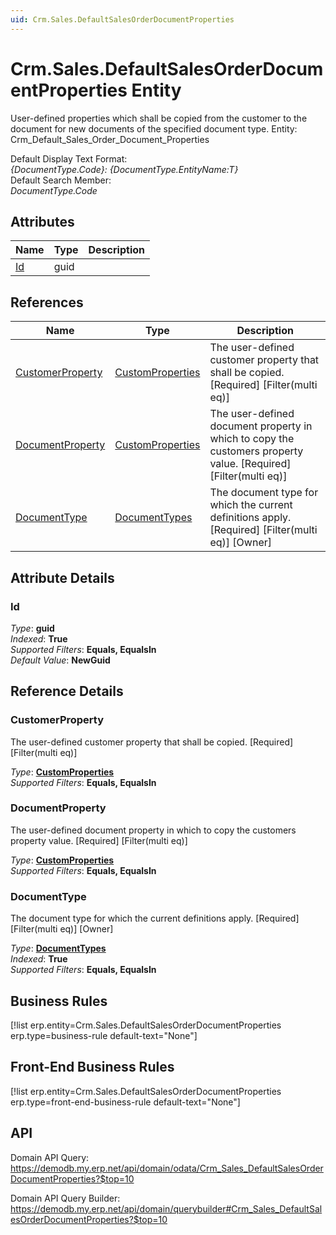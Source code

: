 ```yaml
---
uid: Crm.Sales.DefaultSalesOrderDocumentProperties
---
```

# Crm.Sales.DefaultSalesOrderDocumentProperties Entity

User-defined properties which shall be copied from the customer to the document for new documents of the specified document type. Entity: Crm_Default_Sales_Order_Document_Properties

Default Display Text Format:  
_{DocumentType.Code}: {DocumentType.EntityName:T}_  
Default Search Member:  
_DocumentType.Code_  

## Attributes

| Name | Type | Description |
| ---- | ---- | --- |
| [Id](Crm.Sales.DefaultSalesOrderDocumentProperties.md#id) | guid |  

## References

| Name | Type | Description |
| ---- | ---- | --- |
| [CustomerProperty](Crm.Sales.DefaultSalesOrderDocumentProperties.md#customerproperty) | [CustomProperties](General.CustomProperties.md) | The user-defined customer property that shall be copied. [Required] [Filter(multi eq)] |
| [DocumentProperty](Crm.Sales.DefaultSalesOrderDocumentProperties.md#documentproperty) | [CustomProperties](General.CustomProperties.md) | The user-defined document property in which to copy the customers property value. [Required] [Filter(multi eq)] |
| [DocumentType](Crm.Sales.DefaultSalesOrderDocumentProperties.md#documenttype) | [DocumentTypes](General.DocumentTypes.md) | The document type for which the current definitions apply. [Required] [Filter(multi eq)] [Owner] |


## Attribute Details

### Id

_Type_: **guid**  
_Indexed_: **True**  
_Supported Filters_: **Equals, EqualsIn**  
_Default Value_: **NewGuid**  


## Reference Details

### CustomerProperty

The user-defined customer property that shall be copied. [Required] [Filter(multi eq)]

_Type_: **[CustomProperties](General.CustomProperties.md)**  
_Supported Filters_: **Equals, EqualsIn**  

### DocumentProperty

The user-defined document property in which to copy the customers property value. [Required] [Filter(multi eq)]

_Type_: **[CustomProperties](General.CustomProperties.md)**  
_Supported Filters_: **Equals, EqualsIn**  

### DocumentType

The document type for which the current definitions apply. [Required] [Filter(multi eq)] [Owner]

_Type_: **[DocumentTypes](General.DocumentTypes.md)**  
_Indexed_: **True**  
_Supported Filters_: **Equals, EqualsIn**  



## Business Rules

[!list erp.entity=Crm.Sales.DefaultSalesOrderDocumentProperties erp.type=business-rule default-text="None"]

## Front-End Business Rules

[!list erp.entity=Crm.Sales.DefaultSalesOrderDocumentProperties erp.type=front-end-business-rule default-text="None"]

## API

Domain API Query:
<https://demodb.my.erp.net/api/domain/odata/Crm_Sales_DefaultSalesOrderDocumentProperties?$top=10>

Domain API Query Builder:
<https://demodb.my.erp.net/api/domain/querybuilder#Crm_Sales_DefaultSalesOrderDocumentProperties?$top=10>

